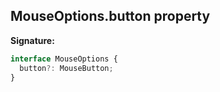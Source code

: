 ## MouseOptions.button property

**Signature:**

```typescript
interface MouseOptions {
  button?: MouseButton;
}
```
